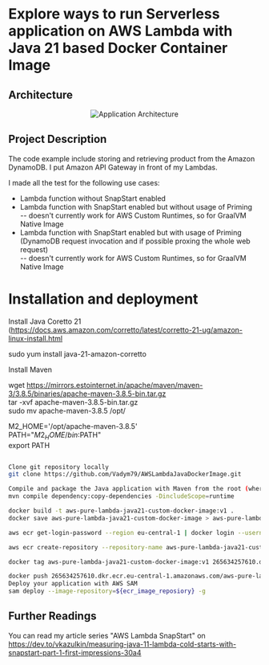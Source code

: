 # Explore ways to run Serverless application on AWS Lambda with Java 21 based Docker Container Image 

## Architecture

<p align="center">
  <img src="spring-boot-3.2-with-spring-cloud-function/src/main/resources/img/app_arch.png" alt="Application Architecture"/>
</p>

## Project Description
The code example include storing and retrieving product from the Amazon DynamoDB. I put Amazon API Gateway in front of my Lambdas.



I made all the test for the following use cases:  

- Lambda function without SnapStart enabled  
- Lambda function with SnapStart enabled but without usage of Priming  
  -- doesn't currently work for AWS Custom Runtimes, so for GraalVM Native Image    
- Lambda function with SnapStart enabled but with usage of Priming (DynamoDB request invocation and if possible proxing the whole web request)  
  -- doesn't currently work for AWS Custom Runtimes, so for GraalVM Native Image      

# Installation and deployment

Install Java Coretto 21  (https://docs.aws.amazon.com/corretto/latest/corretto-21-ug/amazon-linux-install.html

sudo yum install java-21-amazon-corretto  

Install Maven  

wget https://mirrors.estointernet.in/apache/maven/maven-3/3.8.5/binaries/apache-maven-3.8.5-bin.tar.gz  
tar -xvf apache-maven-3.8.5-bin.tar.gz  
sudo mv apache-maven-3.8.5 /opt/  


M2_HOME='/opt/apache-maven-3.8.5'  
PATH="$M2_HOME/bin:$PATH"  
export PATH  




```bash

Clone git repository locally
git clone https://github.com/Vadym79/AWSLambdaJavaDockerImage.git

Compile and package the Java application with Maven from the root (where pom.xml is located) of the project
mvn compile dependency:copy-dependencies -DincludeScope=runtime

docker build -t aws-pure-lambda-java21-custom-docker-image:v1 .
docker save aws-pure-lambda-java21-custom-docker-image > aws-pure-lambda-java21-custom-docker-image

aws ecr get-login-password --region eu-central-1 | docker login --username AWS --password-stdin {aws_account_id}.dkr.ecr.eu-central-1.amazonaws.com  

aws ecr create-repository --repository-name aws-pure-lambda-java21-custom-docker-image --image-scanning-configuration scanOnPush=true --region eu-central-1  

docker tag aws-pure-lambda-java21-custom-docker-image:v1 265634257610.dkr.ecr.eu-central-1.amazonaws.com/aws-pure-lambda-java21-custom-docker-image:v1

docker push 265634257610.dkr.ecr.eu-central-1.amazonaws.com/aws-pure-lambda-java21-custom-docker-image:v1 
Deploy your application with AWS SAM
sam deploy --image-repository=${ecr_image_reposiory} -g  
```

## Further Readings 

You can read my article series "AWS Lambda SnapStart" on https://dev.to/vkazulkin/measuring-java-11-lambda-cold-starts-with-snapstart-part-1-first-impressions-30a4
